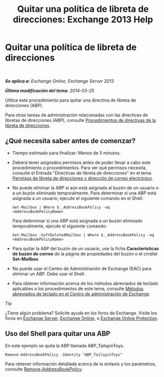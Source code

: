 ﻿---
title: 'Quitar una política de libreta de direcciones: Exchange 2013 Help'
TOCTitle: Quitar una política de libreta de direcciones
ms:assetid: c20c6f82-2f75-4116-9be1-c5af10113f71
ms:mtpsurl: https://technet.microsoft.com/es-es/library/Hh529946(v=EXCHG.150)
ms:contentKeyID: 49895892
ms.date: 04/23/2018
mtps_version: v=EXCHG.150
ms.translationtype: HT
---

# Quitar una política de libreta de direcciones

 

_**Se aplica a:** Exchange Online, Exchange Server 2013_

_**Última modificación del tema:** 2014-03-25_

Utilice este procedimiento para quitar una directiva de libreta de direcciones (ABP).

Para otras tareas de administración relacionadas con las directivas de libretas de direcciones (ABP), consulte [Procedimientos de directivas de la libreta de direcciones](address-book-policy-procedures-exchange-2013-help.md).

## ¿Qué necesita saber antes de comenzar?

  - Tiempo estimado para finalizar: Menos de 5 minutos.

  - Deberá tener asignados permisos antes de poder llevar a cabo este procedimiento o procedimientos. Para ver qué permisos necesita, consulte el Entrada "Directivas de libreta de direcciones" en el tema [Permisos de libreta de direcciones y dirección de correo electrónico](email-address-and-address-book-permissions-exchange-2013-help.md).

  - No puede eliminar la ABP si aún está asignada al buzón de un usuario o a un buzón eliminado temporalmente. Para determinar si una ABP está asignada a un usuario, ejecute el siguiente comando en el Shell:
    
    `Get-Mailbox | Where $._AddressBookPolicy -eq <AddressBookPolicyName>`
    
    Para determinar si una ABP está asignada a un buzón eliminado temporalmente, ejecute el siguiente comando:
    
    `Get-Mailbox -SoftDeletedMailbox | Where $._AddressBookPolicy -eq <AddressBookPolicyName>`

  - Para quitar la ABP del buzón de un usuario, use la ficha **Características de buzón de correo** de la página de propiedades del buzón o el cmdlet **Set-Mailbox**.

  - No puede usar el Centro de Administración de Exchange (EAC) para eliminar un ABP. Debe usar el Shell.

  - Para obtener información acerca de los métodos abreviados de teclado aplicables a los procedimientos de este tema, consulte [Métodos abreviados de teclado en el Centro de administración de Exchange](keyboard-shortcuts-in-the-exchange-admin-center-exchange-online-protection-help.md).


> [!TIP]
> ¿Tiene algún problema? Solicite ayuda en los foros de Exchange. Visite los foros en <A href="https://go.microsoft.com/fwlink/p/?linkid=60612">Exchange Server</A>, <A href="https://go.microsoft.com/fwlink/p/?linkid=267542">Exchange Online</A>, o <A href="https://go.microsoft.com/fwlink/p/?linkid=285351">Exchange Online Protection</A>.



## Uso del Shell para quitar una ABP

En este ejemplo se quita la ABP llamada ABP\_TailspinToys.

    Remove-AddressBookPolicy -Identity "ABP_TailspinToys"

Para obtener información detallada acerca de la sintaxis y los parámetros, consulte [Remove-AddressBookPolicy](https://technet.microsoft.com/es-es/library/hh529929\(v=exchg.150\)).


